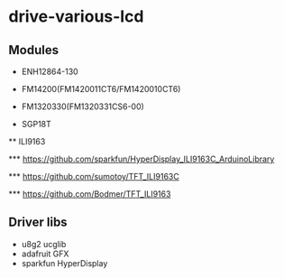 # drive-various-lcd

## Modules

* ENH12864-130 

* FM14200(FM1420011CT6/FM1420010CT6)


* FM1320330(FM1320331CS6-00)


* SGP18T

** ILI9163

*** https://github.com/sparkfun/HyperDisplay_ILI9163C_ArduinoLibrary

*** https://github.com/sumotoy/TFT_ILI9163C

*** https://github.com/Bodmer/TFT_ILI9163

## Driver libs

* u8g2 ucglib
* adafruit GFX
* sparkfun HyperDisplay

